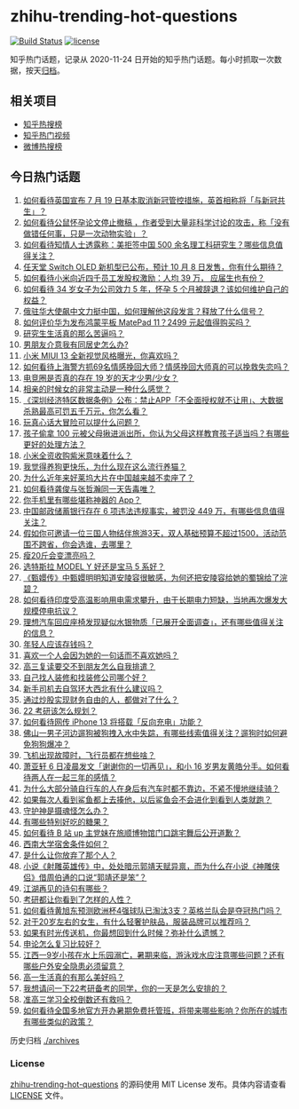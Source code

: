 # zhihu-trending-hot-questions

[![Build Status](https://github.com/justjavac/zhihu-trending-hot-questions/workflows/ci/badge.svg?branch=master)](https://github.com/justjavac/zhihu-trending-hot-questions/actions)
[![license](https://img.shields.io/github/license/justjavac/zhihu-trending-hot-questions)](https://github.com/justjavac/zhihu-trending-hot-questions/blob/master/LICENSE)

知乎热门话题，记录从 2020-11-24 日开始的知乎热门话题。每小时抓取一次数据，按天[归档](./archives)。

## 相关项目

- [知乎热搜榜](https://github.com/justjavac/zhihu-trending-top-search)
- [知乎热门视频](https://github.com/justjavac/zhihu-trending-hot-video)
- [微博热搜榜](https://github.com/justjavac/weibo-trending-hot-search)

## 今日热门话题

<!-- BEGIN -->
<!-- 最后更新时间 Wed Jul 07 2021 03:01:21 GMT+0800 (China Standard Time) -->

1. [如何看待英国宣布 7 月 19
   日基本取消新冠管控措施，英首相称将「与新冠共生」？](https://www.zhihu.com/question/470344047)
2. [如何看待公鼠怀孕论文停止撤稿
   ，作者受到大量非科学讨论的攻击，称「没有做错任何事，只是一次动物实验」？](https://www.zhihu.com/question/470229957)
3. [如何看待知情人士透露称：美拒签中国 500
   余名理工科研究生？哪些信息值得关注？](https://www.zhihu.com/question/470412737)
4. [任天堂 Switch OLED 新机型已公布，预计 10 月 8
   日发售，你有什么期待？](https://www.zhihu.com/question/470508101)
5. [如何看待小米向近四千员工发股权激励：人均 39 万，
   应届生也有份？](https://www.zhihu.com/question/469594067)
6. [如何看待 34 岁女子为公司效力 5 年，怀孕 5
   个月被辞退？该如何维护自己的权益？](https://www.zhihu.com/question/470346433)
7. [俄驻华大使飙中文力挺中国，如何理解他这段发言？释放了什么信号？](https://www.zhihu.com/question/470377945)
8. [如何评价华为发布鸿蒙平板 MatePad 11？2499
   元起值得购买吗？](https://www.zhihu.com/question/470432841)
9. [研究生生活真的那么苦逼吗？](https://www.zhihu.com/question/379267365)
10. [男朋友介意我有同居史怎么办?](https://www.zhihu.com/question/465458023)
11. [小米 MIUI 13 全新视觉风格曝光，你喜欢吗？](https://www.zhihu.com/question/466812715)
12. [如何看待上海警方抓69名情感挽回大师？情感挽回大师真的可以挽救失恋吗？](https://www.zhihu.com/question/470420822)
13. [电竞圈是否真的存在 19 岁的天才少男/少女？](https://www.zhihu.com/question/468717638)
14. [相亲的时候女的非常主动是一种什么感觉？](https://www.zhihu.com/question/266053826)
15. [《深圳经济特区数据条例》公布：禁止APP「不全面授权就不让用」、大数据杀熟最高可罚五千万元，你怎么看？](https://www.zhihu.com/question/470388378)
16. [玩真心话大冒险可以提什么问题？](https://www.zhihu.com/question/294716319)
17. [孩子偷拿 100
    元被父母揪进派出所，你认为父母这样教育孩子适当吗？有哪些更好的处理方法？](https://www.zhihu.com/question/470336455)
18. [小米全资收购紫米意味着什么？](https://www.zhihu.com/question/470091421)
19. [我觉得养狗更快乐，为什么现在这么流行养猫？](https://www.zhihu.com/question/460463800)
20. [为什么近年来好莱坞大片在中国越来越不卖座了？](https://www.zhihu.com/question/268982964)
21. [如何看待龚俊与张哲瀚同一天告毒唯？](https://www.zhihu.com/question/470431847)
22. [你手机里有哪些堪称神器的 App？](https://www.zhihu.com/question/52060765)
23. [中国邮政储蓄银行存在 6 项违法违规事实，被罚没 449
    万，有哪些信息值得关注？](https://www.zhihu.com/question/470180715)
24. [假如你可邀请一位三国人物结伴旅游3天，双人基础预算不超过1500，活动范围不跨省，你会选谁，去哪里？](https://www.zhihu.com/question/470158957)
25. [瘦20斤会变漂亮吗？](https://www.zhihu.com/question/392591592)
26. [选特斯拉 MODEL Y 好还是宝马 5 系好？](https://www.zhihu.com/question/398893012)
27. [《甄嬛传》中甄嬛明明知道安陵容很敏感，为何还把安陵容给她的蜀锦给了浣碧？](https://www.zhihu.com/question/325114276)
28. [如何看待印度受高温影响用电需求攀升，由于长期电力短缺，当地再次爆发大规模停电抗议？](https://www.zhihu.com/question/469940844)
29. [理想汽车回应座椅发现疑似水银物质「已展开全面调查」，还有哪些值得关注的信息？](https://www.zhihu.com/question/470160887)
30. [年轻人应该存钱吗？](https://www.zhihu.com/question/469208385)
31. [喜欢一个人会因为她的一句话而不喜欢她吗？](https://www.zhihu.com/question/410747789)
32. [高三复读要交不到朋友怎么自我排遣？](https://www.zhihu.com/question/468584176)
33. [自己找人装修和找装修公司哪个好？](https://www.zhihu.com/question/342779357)
34. [新手司机去自驾环大西北有什么建议吗？](https://www.zhihu.com/question/467242045)
35. [通过炒股实现财务自由的人，都做对了什么？](https://www.zhihu.com/question/463163458)
36. [22 考研该怎么规划？](https://www.zhihu.com/question/394099769)
37. [如何看待网传 iPhone 13 将搭载「反向充电」功能？](https://www.zhihu.com/question/470137767)
38. [佛山一男子河边遛狗被狗拽入水中失踪，有哪些线索值得关注？遛狗时如何避免狗狗爆冲？](https://www.zhihu.com/question/470186017)
39. [飞机出现故障时，飞行员都在想些啥？](https://www.zhihu.com/question/321094762)
40. [萧亚轩 6 日凌晨发文「谢谢你的一切再见」，和小 16
    岁男友黄皓分手。如何看待两人在一起三年的感情？](https://www.zhihu.com/question/470346487)
41. [为什么大部分骑自行车的人在身后有汽车时都不靠边，不紧不慢地继续骑？](https://www.zhihu.com/question/348195449)
42. [如果每次人看到鲨鱼都上去揍他，以后鲨鱼会不会进化到看到人类就跑？](https://www.zhihu.com/question/469388304)
43. [守护神是摄魂怪怎么办？](https://www.zhihu.com/question/467796681)
44. [有哪些特别好吃的糖果？](https://www.zhihu.com/question/22631051)
45. [如何看待 B 站 up 主党妹在旅顺博物馆门口跳宅舞后公开道歉？](https://www.zhihu.com/question/469738970)
46. [西南大学宿舍条件如何？](https://www.zhihu.com/question/46336332)
47. [是什么让你放弃了那个人？](https://www.zhihu.com/question/466005898)
48. [小说《射雕英雄传》中，处处暗示郭靖天赋异禀，而为什么在小说《神雕侠侣》借周伯通的口说“郭靖还是笨”？](https://www.zhihu.com/question/469671460)
49. [江湖再见的诗句有哪些？](https://www.zhihu.com/question/463456251)
50. [考研都让你看到了怎样的人性？](https://www.zhihu.com/question/348014746)
51. [如何看待黄旭东预测欧洲杯4强球队已淘汰3支？英格兰队会是夺冠热门吗？](https://www.zhihu.com/question/470180410)
52. [对于20岁左右的女生，有什么轻奢护肤品，服装品牌可以推荐吗？](https://www.zhihu.com/question/26749750)
53. [如果有时光传送机，你最想回到什么时候？弥补什么遗憾？](https://www.zhihu.com/question/468426099)
54. [申论怎么复习比较好？](https://www.zhihu.com/question/364463392)
55. [江西一9岁小孩在水上乐园溺亡，暑期来临，游泳戏水应注意哪些问题？还有哪些户外安全隐患必须留意？](https://www.zhihu.com/question/470102221)
56. [高一生活真的有那么美好吗？](https://www.zhihu.com/question/412925978)
57. [我想请问一下22考研备考的同学，你的一天是怎么安排的？](https://www.zhihu.com/question/469051601)
58. [准高三学习全校倒数还有救吗？](https://www.zhihu.com/question/469983391)
59. [如何看待全国多地官方开办暑期免费托管班，将带来哪些影响？你所在的城市有哪些类似的政策？](https://www.zhihu.com/question/469495664)

<!-- END -->

历史归档 [./archives](./archives)

### License

[zhihu-trending-hot-questions](https://github.com/justjavac/zhihu-trending-hot-questions)
的源码使用 MIT License 发布。具体内容请查看 [LICENSE](./LICENSE) 文件。
